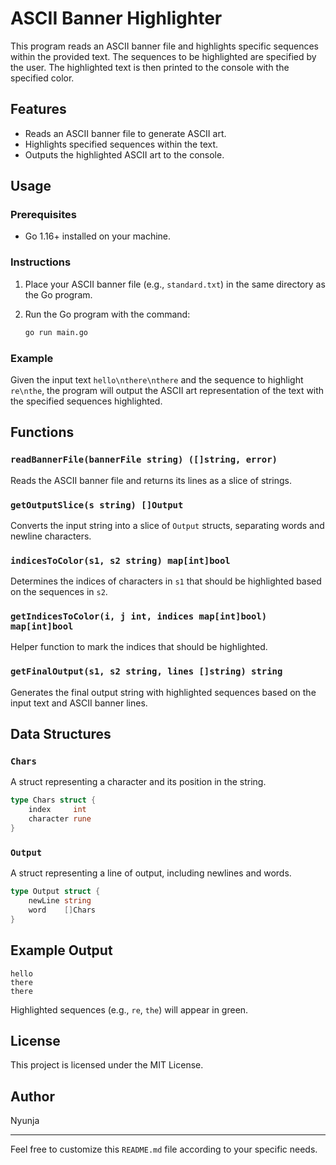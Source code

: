 # ASCII Banner Highlighter

This program reads an ASCII banner file and highlights specific sequences within the provided text. The sequences to be highlighted are specified by the user. The highlighted text is then printed to the console with the specified color.

## Features

- Reads an ASCII banner file to generate ASCII art.
- Highlights specified sequences within the text.
- Outputs the highlighted ASCII art to the console.

## Usage

### Prerequisites

- Go 1.16+ installed on your machine.

### Instructions

1. Place your ASCII banner file (e.g., `standard.txt`) in the same directory as the Go program.
2. Run the Go program with the command:

    ```sh
    go run main.go
    ```

### Example

Given the input text `hello\nthere\nthere` and the sequence to highlight `re\nthe`, the program will output the ASCII art representation of the text with the specified sequences highlighted.

## Functions

### `readBannerFile(bannerFile string) ([]string, error)`

Reads the ASCII banner file and returns its lines as a slice of strings.

### `getOutputSlice(s string) []Output`

Converts the input string into a slice of `Output` structs, separating words and newline characters.

### `indicesToColor(s1, s2 string) map[int]bool`

Determines the indices of characters in `s1` that should be highlighted based on the sequences in `s2`.

### `getIndicesToColor(i, j int, indices map[int]bool) map[int]bool`

Helper function to mark the indices that should be highlighted.

### `getFinalOutput(s1, s2 string, lines []string) string`

Generates the final output string with highlighted sequences based on the input text and ASCII banner lines.

## Data Structures

### `Chars`

A struct representing a character and its position in the string.

```go
type Chars struct {
    index     int
    character rune
}
```

### `Output`

A struct representing a line of output, including newlines and words.

```go
type Output struct {
    newLine string
    word    []Chars
}
```

## Example Output

```
hello
there
there
```

Highlighted sequences (e.g., `re`, `the`) will appear in green.

## License

This project is licensed under the MIT License.

## Author

Nyunja

---

Feel free to customize this `README.md` file according to your specific needs.